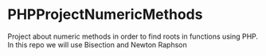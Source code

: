 # PHPProjectNumericMethods
Project about numeric methods in order to find roots in functions using PHP. In this repo we will use Bisection and Newton Raphson
